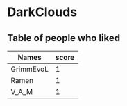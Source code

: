 # __DarkClouds__
## Table of people who liked
Names | score
--- | ---
GrimmEvoL | 1
Ramen | 1
V_A_M | 1
